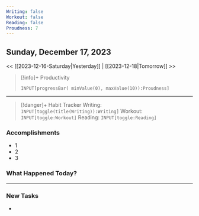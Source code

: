 ```yaml
---
Writing: false
Workout: false
Reading: false
Proudness: 7
---
```

## Sunday, December 17, 2023

<< [[2023-12-16-Saturday|Yesterday]] | [[2023-12-18|Tomorrow]] >>

> [!info]+ Productivity
> ```meta-bind
> INPUT[progressBar( minValue(0), maxValue(10)):Proudness]

---

> [!danger]+ Habit Tracker
> Writing: `INPUT[toggle(title(Writing)):Writing]` Workout: `INPUT[toggle:Workout]` Reading: `INPUT[toggle:Reading]`


### Accomplishments
- 1
- 2
- 3

### What Happened Today?


---
### New Tasks
- 

